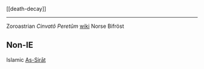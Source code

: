 [[death-decay]]

---

Zoroastrian *Cinvatô Peretûm* [wiki](https://en.wikipedia.org/wiki/Chinvat_Bridge)
Norse Bifröst


## Non-IE
Islamic [As-Sirāt](https://en.wikipedia.org/wiki/As-Sir%C4%81t)
